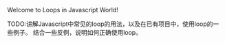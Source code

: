 Welcome to Loops in Javascript World!

TODO:讲解Javascript中常见的loop的用法，以及在已有项目中，使用loop的一些例子。
结合一些反例，说明如何正确使用loop。
